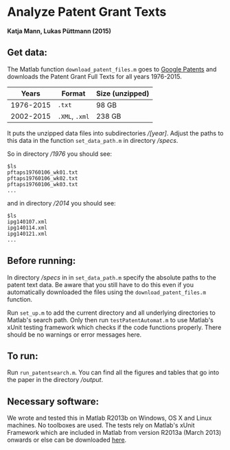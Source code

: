 Analyze Patent Grant Texts
===========================================================
**Katja Mann, Lukas Püttmann (2015)**


Get data:
---------------------------
The Matlab function `download_patent_files.m` goes to [Google Patents](http://www.google.com/googlebooks/uspto-patents-grants-text.html) and downloads the Patent Grant Full Texts for all years 1976-2015. 

| Years  | Format | Size (unzipped) | 
| ------------- | ------------- | ------------- |
| 1976-2015  | `.txt` | 98 GB |
| 2002-2015  | `.XML`, `.xml` | 238 GB |

It puts the unzipped data files into subdirectories */[year]*. Adjust the paths to this data in the function `set_data_path.m` in directory */specs*.

So in directory */1976* you should see:
```
$ls
pftaps19760106_wk01.txt
pftaps19760106_wk02.txt
pftaps19760106_wk03.txt
...
```
and in directory */2014* you should see:
```
$ls
ipg140107.xml
ipg140114.xml
ipg140121.xml
...
```

Before running:
---------------------------
In directory */specs* in in `set_data_path.m` specify the absolute paths to the patent text data. Be aware that you still have to do this even if you automatically downloaded the files using the `download_patent_files.m` function.

Run `set_up.m` to add the current directory and all underlying directories to Matlab's search path. Only then run `testPatentAutomat.m` to use Matlab's xUnit testing framework which checks if the code functions properly. There should be no warnings or error messages here.

To run:
---------------------------
Run `run_patentsearch.m`. You can find all the figures and tables that go into the paper in the directory */output*.

Necessary software:
---------------------------
We wrote and tested this in Matlab R2013b on Windows, OS X and Linux machines. No toolboxes are used. The tests rely on Matlab's xUnit Framework which are included in Matlab from version R2013a (March 2013) onwards or else can be downloaded [here](http://de.mathworks.com/matlabcentral/fileexchange/22846-matlab-xunit-test-framework).
